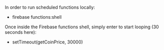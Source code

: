 In order to run scheduled functions locally:

- firebase functions:shell

Once inside the Firebase functions shell, simply enter to start looping (30 seconds here):

- setTimeout(getCoinPrice, 30000)
